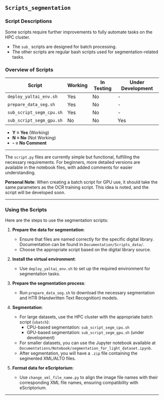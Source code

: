 
## `Scripts_segmentation`

### Script Descriptions

Some scripts require further improvements to fully automate tasks on the HPC cluster. 

- The `sub_` scripts are designed for batch processing.
- The other scripts are regular bash scripts used for segmentation-related tasks.

### Overview of Scripts

| Script                       | Working | In Testing | Under Development |
|------------------------------|---------|------------|-------------------|
| `deploy_yaltai_env.sh`        | Yes     | No         | -                 |
| `prepare_data_seg.sh`         | Yes     | No         | -                 |
| `sub_script_segm_cpu.sh`      | Yes     | No         | -                 |
| `sub_script_segm_gpu.sh`      | No      | No         | Yes               |

* **Y = Yes** (Working)
* **N = No** (Not Working)
* **\- = No Comment**

---

The `script.py` files are currently simple but functional, fulfilling the necessary requirements. For beginners, more detailed versions are available in the notebook files, with added comments for easier understanding.

**Personal Note**: When creating a batch script for GPU use, it should take the same parameters as the OCR training script. This idea is noted, and the script will be developed soon.

---

### Using the Scripts

Here are the steps to use the segmentation scripts:

1. **Prepare the data for segmentation**: 
   - Ensure that files are named correctly for the specific digital library. Documentation can be found in `Documentation/Scripts_data/`.
   - Choose the appropriate script based on the digital library source.

2. **Install the virtual environment**: 
   - Use `deploy_yaltai_env.sh` to set up the required environment for segmentation tasks.

3. **Prepare the segmentation process**: 
   - Run `prepare_data_seg.sh` to download the necessary segmentation and HTR (Handwritten Text Recognition) models.

4. **Segmentation**:
   - For large datasets, use the HPC cluster with the appropriate batch script (`sbatch`): 
     - CPU-based segmentation: `sub_script_segm_cpu.sh`
     - GPU-based segmentation: `sub_script_segm_gpu.sh` (under development)
   - For smaller datasets, you can use the Jupyter notebook available at `Documentations/Notebook/segmentation_for_light_dataset.ipynb`.
   - After segmentation, you will have a `.zip` file containing the segmented XML/ALTO files.

5. **Format data for eScriptorium**: 
   - Use `change_xml_file_name.py` to align the image file names with their corresponding XML file names, ensuring compatibility with eScriptorium.

---
